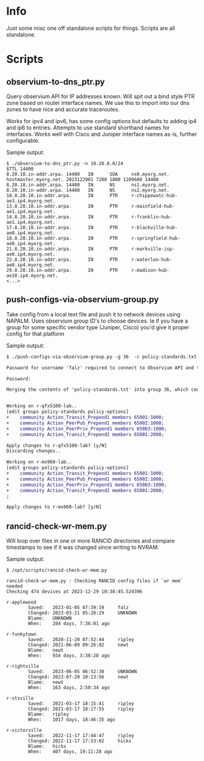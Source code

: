# Info

Just some misc one off standalone scripts for things. Scripts are all standalone.

# Scripts
## observium-to-dns_ptr.py
Query observium API for IP addresses known. Will spit out a bind style PTR zone based on router interface names. We use this to import into our dns zones to have nice and accurate traceroutes.

Works for ipv4 and ipv6, has some config options but defaults to adding ip4 and ip6 to entries. Attempts to use standard shorthand names for interfaces. Works well with Cisco and Juniper interface names as-is, further configurable.

Sample output:

```
$ ./observium-to-dns_ptr.py -n 10.20.8.0/24
$TTL 14400
8.20.10.in-addr.arpa. 14400   IN      SOA     ns0.myorg.net. hostmaster.myorg.net. 2023122901 7200 1800 1209600 14400
8.20.10.in-addr.arpa. 14400   IN      NS      ns1.myorg.net.
8.20.10.in-addr.arpa. 14400   IN      NS      ns2.myorg.net.
10.8.20.10.in-addr.arpa.      IN      PTR     r-chippewatc-hub-ae3.ip4.myorg.net.
13.8.20.10.in-addr.arpa.      IN      PTR     r-mainfield-hub-ae1.ip4.myorg.net.
14.8.20.10.in-addr.arpa.      IN      PTR     r-franklin-hub-ae1.ip4.myorg.net.
17.8.20.10.in-addr.arpa.      IN      PTR     r-blackville-hub-ae0.ip4.myorg.net.
18.8.20.10.in-addr.arpa.      IN      PTR     r-springfield-hub-ae0.ip4.myorg.net.
21.8.20.10.in-addr.arpa.      IN      PTR     r-markville-isp-ae0.ip4.myorg.net.
22.8.20.10.in-addr.arpa.      IN      PTR     r-waterloo-hub-ae0.ip4.myorg.net.
29.8.20.10.in-addr.arpa.      IN      PTR     r-madison-hub-ae10.ip4.myorg.net.
<...>
```

## push-configs-via-observium-group.py
Take config from a local text file and push it to network devices using NAPALM. Uses observium group ID's to choose devices. Ie if you have a group for some specific vendor type (Juniper, Cisco) you'd give it proper config for that platform

Sample output:

```diff
$ ./push-configs-via-observium-group.py -g 36  -c policy-standards.txt

Password for username 'falz' required to connect to Observium API and to log in to devices.

Password:

Merging the contents of 'policy-standards.txt' into group 36, which contains 6 devices..


Working on r-qfx5100-lab..
[edit groups policy-standards policy-options]
+    community Action_Transit_Prepend1 members 65001:1000;
+    community Action_PeerPub_Prepend1 members 65002:1000;
+    community Action_PeerPriv_Prepend1 members 65003:1000;
+    community Action_Transit_Prepend2 members 65001:2000;

Apply changes to r-qfx5100-lab? [y/N]
Discarding changes..

Working on r-mx960-lab..
[edit groups policy-standards policy-options]
+    community Action_Transit_Prepend1 members 65001:1000;
+    community Action_PeerPub_Prepend1 members 65002:1000;
+    community Action_PeerPriv_Prepend1 members 65003:1000;
+    community Action_Transit_Prepend2 members 65001:2000;
;

Apply changes to r-mx960-lab? [y/N] 

```

## rancid-check-wr-mem.py
Will loop over files in one or more RANCID directories and compare timestamps to see if it was changed since writing to NVRAM.

Sample output:

```
$ /opt/scripts/rancid-check-wr-mem.py 

rancid-check-wr-mem.py : Checking RANCID config files if `wr mem` needed
Checking 474 devices at 2023-12-29 10:38:45.524396

r-applewood
        Saved:   2023-01-05 07:39:19     falz
        Changed: 2023-03-21 05:28:29     UNKNOWN
        Blame:   UNKNOWN
        When:    284 days, 7:36:01 ago

r-funkytown
        Saved:   2020-11-20 07:52:44     ripley
        Changed: 2021-06-09 09:26:02     newt
        Blame:   newt
        When:    934 days, 3:38:28 ago

r-rightville
        Saved:   2023-06-05 06:52:30     UNKNOWN
        Changed: 2023-07-20 10:13:56     newt
        Blame:   newt
        When:    163 days, 2:50:34 ago

r-stsville
        Saved:   2021-03-17 18:15:41     ripley
        Changed: 2021-03-17 18:17:55     ripley
        Blame:   ripley
        When:    1017 days, 18:46:35 ago

r-victorville
        Saved:   2022-11-17 17:44:47     ripley
        Changed: 2022-11-17 17:53:02     hicks
        Blame:   hicks
        When:    407 days, 19:11:28 ago

```
